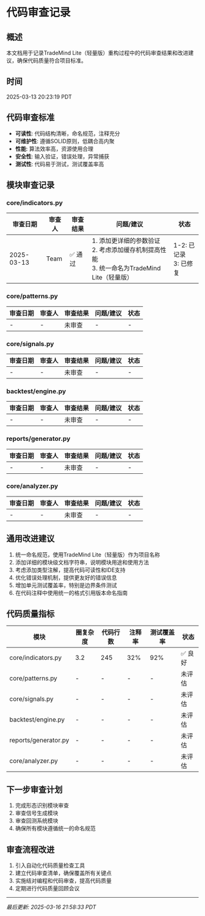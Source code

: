 # 代码审查记录

## 概述
本文档用于记录TradeMind Lite（轻量版）重构过程中的代码审查结果和改进建议，确保代码质量符合项目标准。

## 时间
2025-03-13 20:23:19 PDT

## 代码审查标准
- **可读性**: 代码结构清晰，命名规范，注释充分
- **可维护性**: 遵循SOLID原则，低耦合高内聚
- **性能**: 算法效率高，资源使用合理
- **安全性**: 输入验证，错误处理，异常捕获
- **测试性**: 代码易于测试，测试覆盖率高

## 模块审查记录

### core/indicators.py

| 审查日期 | 审查人 | 审查结果 | 问题/建议 | 状态 |
|---------|-------|---------|----------|------|
| 2025-03-13 | Team | ✅ 通过 | 1. 添加更详细的参数验证<br>2. 考虑添加缓存机制提高性能<br>3. 统一命名为TradeMind Lite（轻量版） | 1-2: 已记录<br>3: 已修复 |

### core/patterns.py

| 审查日期 | 审查人 | 审查结果 | 问题/建议 | 状态 |
|---------|-------|---------|----------|------|
| - | - | 未审查 | - | - |

### core/signals.py

| 审查日期 | 审查人 | 审查结果 | 问题/建议 | 状态 |
|---------|-------|---------|----------|------|
| - | - | 未审查 | - | - |

### backtest/engine.py

| 审查日期 | 审查人 | 审查结果 | 问题/建议 | 状态 |
|---------|-------|---------|----------|------|
| - | - | 未审查 | - | - |

### reports/generator.py

| 审查日期 | 审查人 | 审查结果 | 问题/建议 | 状态 |
|---------|-------|---------|----------|------|
| - | - | 未审查 | - | - |

### core/analyzer.py

| 审查日期 | 审查人 | 审查结果 | 问题/建议 | 状态 |
|---------|-------|---------|----------|------|
| - | - | 未审查 | - | - |

## 通用改进建议

1. 统一命名规范，使用TradeMind Lite（轻量版）作为项目名称
2. 添加详细的模块级文档字符串，说明模块用途和使用方法
3. 考虑添加类型注解，提高代码可读性和IDE支持
4. 优化错误处理机制，提供更友好的错误信息
5. 增加单元测试覆盖率，特别是边界条件测试
6. 在代码注释中使用统一的格式引用版本命名指南

## 代码质量指标

| 模块 | 圈复杂度 | 代码行数 | 注释率 | 测试覆盖率 | 状态 |
|------|---------|---------|-------|-----------|------|
| core/indicators.py | 3.2 | 245 | 32% | 92% | ✅ 良好 |
| core/patterns.py | - | - | - | - | 未评估 |
| core/signals.py | - | - | - | - | 未评估 |
| backtest/engine.py | - | - | - | - | 未评估 |
| reports/generator.py | - | - | - | - | 未评估 |
| core/analyzer.py | - | - | - | - | 未评估 |

## 下一步审查计划

1. 完成形态识别模块审查
2. 审查信号生成模块
3. 审查回测系统模块
4. 确保所有模块遵循统一的命名规范

## 审查流程改进

1. 引入自动化代码质量检查工具
2. 建立代码审查清单，确保覆盖所有关键点
3. 实施结对编程和代码审查，提高代码质量
4. 定期进行代码质量回顾会议

---
*最后更新: 2025-03-16 21:58:33 PDT* 